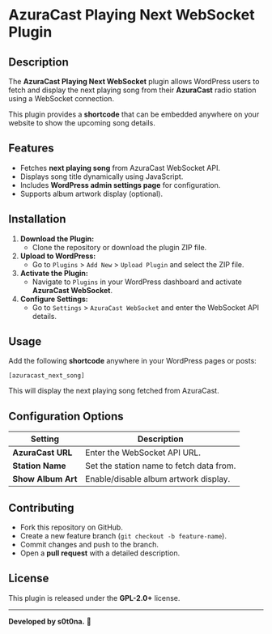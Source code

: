 # AzuraCast Playing Next WebSocket Plugin

## Description
The **AzuraCast Playing Next WebSocket** plugin allows WordPress users to fetch and display the next playing song from their **AzuraCast** radio station using a WebSocket connection.

This plugin provides a **shortcode** that can be embedded anywhere on your website to show the upcoming song details.

## Features
- Fetches **next playing song** from AzuraCast WebSocket API.
- Displays song title dynamically using JavaScript.
- Includes **WordPress admin settings page** for configuration.
- Supports album artwork display (optional).

## Installation
1. **Download the Plugin:**  
   - Clone the repository or download the plugin ZIP file.
2. **Upload to WordPress:**  
   - Go to `Plugins` > `Add New` > `Upload Plugin` and select the ZIP file.
3. **Activate the Plugin:**  
   - Navigate to `Plugins` in your WordPress dashboard and activate **AzuraCast WebSocket**.
4. **Configure Settings:**  
   - Go to `Settings` > `AzuraCast WebSocket` and enter the WebSocket API details.

## Usage
Add the following **shortcode** anywhere in your WordPress pages or posts:
```
[azuracast_next_song]
```
This will display the next playing song fetched from AzuraCast.

## Configuration Options
| Setting               | Description                                    |
|----------------------|--------------------------------|
| **AzuraCast URL**     | Enter the WebSocket API URL.  |
| **Station Name**      | Set the station name to fetch data from. |
| **Show Album Art**    | Enable/disable album artwork display. |

## Contributing
- Fork this repository on GitHub.
- Create a new feature branch (`git checkout -b feature-name`).
- Commit changes and push to the branch.
- Open a **pull request** with a detailed description.

## License
This plugin is released under the **GPL-2.0+** license.

---
**Developed by s0t0na.** 🚀




